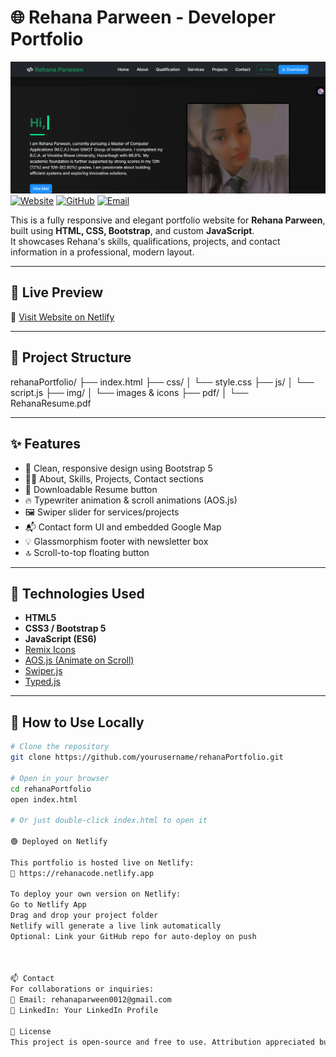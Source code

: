 # 🌐 Rehana Parween - Developer Portfolio
![Portfolio Screenshot](rehana.png)
[![Website](https://img.shields.io/badge/Website-rehanacode.netlify.app-blue?style=for-the-badge)](https://rehanacode.netlify.app)
[![GitHub](https://img.shields.io/badge/GitHub-Rehana-04?style=for-the-badge)](https://github.com/yourusername)
[![Email](https://img.shields.io/badge/Email-rehanaparween0012@gmail.com-red?style=for-the-badge)](mailto:rehanaparween0012@gmail.com)

This is a fully responsive and elegant portfolio website for **Rehana Parween**, built using **HTML, CSS, Bootstrap**, and custom **JavaScript**.  
It showcases Rehana's skills, qualifications, projects, and contact information in a professional, modern layout.

---

## 📌 Live Preview

🔗 [Visit Website on Netlify](https://rehanacode.netlify.app)

---

## 📁 Project Structure

rehanaPortfolio/
├── index.html
├── css/
│ └── style.css
├── js/
│ └── script.js
├── img/
│ └── images & icons
├── pdf/
│ └── RehanaResume.pdf



---

## ✨ Features

- 💼 Clean, responsive design using Bootstrap 5
- 🧑‍💻 About, Skills, Projects, Contact sections
- 📄 Downloadable Resume button
- 🔥 Typewriter animation & scroll animations (AOS.js)
- 🖼️ Swiper slider for services/projects
- 📬 Contact form UI and embedded Google Map
- 💡 Glassmorphism footer with newsletter box
- 🔝 Scroll-to-top floating button

---

## 🚀 Technologies Used

- **HTML5**
- **CSS3 / Bootstrap 5**
- **JavaScript (ES6)**
- [Remix Icons](https://remixicon.com/)
- [AOS.js (Animate on Scroll)](https://michalsnik.github.io/aos/)
- [Swiper.js](https://swiperjs.com/)
- [Typed.js](https://github.com/mattboldt/typed.js)

---

## 🔧 How to Use Locally

```bash
# Clone the repository
git clone https://github.com/yourusername/rehanaPortfolio.git

# Open in your browser
cd rehanaPortfolio
open index.html

# Or just double-click index.html to open it

🟢 Deployed on Netlify

This portfolio is hosted live on Netlify:
🔗 https://rehanacode.netlify.app

To deploy your own version on Netlify:
Go to Netlify App
Drag and drop your project folder
Netlify will generate a live link automatically
Optional: Link your GitHub repo for auto-deploy on push



📫 Contact
For collaborations or inquiries:
📧 Email: rehanaparween0012@gmail.com
🔗 LinkedIn: Your LinkedIn Profile

📄 License
This project is open-source and free to use. Attribution appreciated but not required.
